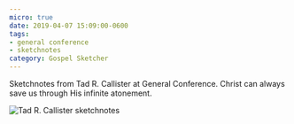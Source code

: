 ```yaml
---
micro: true
date: 2019-04-07 15:09:00-0600
tags:
- general conference
- sketchnotes
category: Gospel Sketcher
---
```


Sketchnotes from Tad R. Callister at General Conference. Christ can always save us through His infinite atonement.

<img src="https://www.gospelsketcher.org/uploads/2019/adacc71def.jpg" alt="Tad R. Callister sketchnotes" />